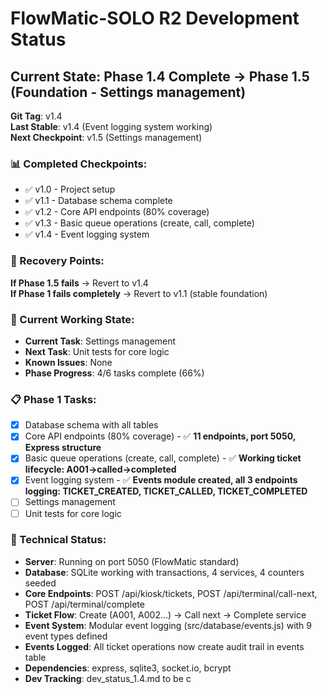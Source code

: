 # FlowMatic-SOLO R2 Development Status

## Current State: Phase 1.4 Complete → Phase 1.5 (Foundation - Settings management)
**Git Tag**: v1.4  
**Last Stable**: v1.4 (Event logging system working)  
**Next Checkpoint**: v1.5 (Settings management)

### 📊 Completed Checkpoints:
- ✅ v1.0 - Project setup
- ✅ v1.1 - Database schema complete  
- ✅ v1.2 - Core API endpoints (80% coverage)
- ✅ v1.3 - Basic queue operations (create, call, complete)
- ✅ v1.4 - Event logging system

### 🚨 Recovery Points:
**If Phase 1.5 fails** → Revert to v1.4  
**If Phase 1 fails completely** → Revert to v1.1 (stable foundation)

### 🎯 Current Working State:
- **Current Task**: Settings management
- **Next Task**: Unit tests for core logic
- **Known Issues**: None
- **Phase Progress**: 4/6 tasks complete (66%)

### 📋 Phase 1 Tasks:
- [x] Database schema with all tables
- [x] Core API endpoints (80% coverage) - ✅ **11 endpoints, port 5050, Express structure**
- [x] Basic queue operations (create, call, complete) - ✅ **Working ticket lifecycle: A001→called→completed**
- [x] Event logging system - ✅ **Events module created, all 3 endpoints logging: TICKET_CREATED, TICKET_CALLED, TICKET_COMPLETED**
- [ ] Settings management
- [ ] Unit tests for core logic

### 🔧 Technical Status:
- **Server**: Running on port 5050 (FlowMatic standard)
- **Database**: SQLite working with transactions, 4 services, 4 counters seeded
- **Core Endpoints**: POST /api/kiosk/tickets, POST /api/terminal/call-next, POST /api/terminal/complete
- **Ticket Flow**: Create (A001, A002...) → Call next → Complete service
- **Event System**: Modular event logging (src/database/events.js) with 9 event types defined
- **Events Logged**: All ticket operations now create audit trail in events table
- **Dependencies**: express, sqlite3, socket.io, bcrypt
- **Dev Tracking**: dev_status_1.4.md to be c